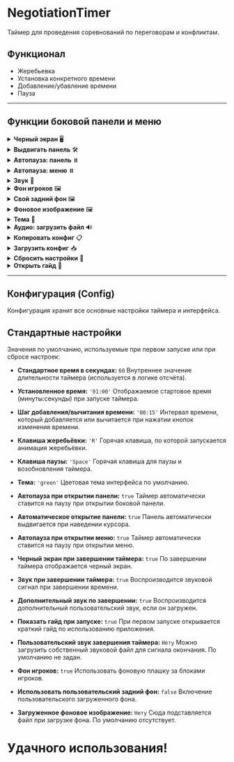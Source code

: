 # NegotiationTimer

Таймер для проведения соревнований по переговорам и конфликтам.

## Функционал

- Жеребьевка
- Установка конкретного времени
- Добавление/убавление времени
- Пауза

---

## Функции боковой панели и меню

<details>
<summary><b>Черный экран</b> 🖥</summary>

Выводит черный экран по завершении основного таймера.
</details>

<details>
<summary><b>Выдвигать панель</b> 🛠</summary>

Автоматически открывает боковую панель при наведении мыши на иконку панели.
Иначе нужно нажать, чтобы открыть панель вручную.
</details>

<details>
<summary><b>Автопауза: панель</b> ⏸️</summary>

Автоматически ставит таймер на паузу при открытии боковой панели.
</details>

<details>
<summary><b>Автопауза: меню</b> ⏸️</summary>

Автоматически ставит таймер на паузу при открытии меню.
</details>

<details>
<summary><b>Звук</b> 🎵</summary>

Воспроизводит звуковой сигнал при завершении таймера.
</details>

<details>
<summary><b>Фон игроков</b> 🖼️</summary>

Включает задний фон для области игроков (требуется перезагрузка страницы).
</details>

<details>
<summary><b>Свой задний фон</b> 🖼️</summary>

Включает использование пользовательского загруженного фона (требуется перезагрузка страницы).
</details>

<details>
<summary><b>Фоновое изображение</b> 🖼️</summary>

Позволяет загрузить изображение для использования в качестве фонового.
Поддерживаются форматы: PNG, JPEG, WEBP.
</details>

<details>
<summary><b>Тема</b> 🎨</summary>

Выбор визуальной темы интерфейса из доступных.
</details>

<details>
<summary><b>Аудио: загрузить файл</b> 🔊</summary>

Загрузка аудиофайла для звука таймера.
Поддерживаются форматы: mp3, wav, ogg.
</details>

<details>
<summary><b>Копировать конфиг</b> 📋</summary>

Копирует текущую конфигурацию в виде строки для экспорта.
</details>

<details>
<summary><b>Загрузить конфиг</b> 📥</summary>

Преобразовывает строку конфигурации из буфера обмена и загружает настройки.
</details>

<details>
<summary><b>Сбросить настройки</b> 💾</summary>

Сбрасывает настройки к стандартным и перезагружает страницу (удержание 3 секунды).
</details>

<details>
<summary><b>Открыть гайд</b> 📍</summary>

Открывает руководство по использованию сайта.
</details>

---

## Конфигурация (Config)

Конфигурация хранит все основные настройки таймера и интерфейса.

## Стандартные настройки

Значения по умолчанию, используемые при первом запуске или при сбросе настроек:

- **Стандартное время в секундах:** `60`
  Внутреннее значение длительности таймера (используется в логике отсчёта).

- **Установленное время:** `'01:00'`
  Отображаемое стартовое время (минуты:секунды) при запуске таймера.

- **Шаг добавления/вычитания времени:** `'00:15'`
  Интервал времени, который добавляется или вычитается при нажатии кнопок изменения времени.

- **Клавиша жеребьёвки:** `'R'`
  Горячая клавиша, по которой запускается анимация жеребьёвки.

- **Клавиша паузы:** `'Space'`
  Горячая клавиша для паузы и возобновления таймера.

- **Тема:** `'green'`
  Цветовая тема интерфейса по умолчанию.

- **Автопауза при открытии панели:** `true`
  Таймер автоматически ставится на паузу при открытии боковой панели.

- **Автоматическое открытие панели:** `true`
  Панель автоматически выдвигается при наведении курсора.

- **Автопауза при открытии меню:** `true`
  Таймер автоматически ставится на паузу при открытии меню.

- **Черный экран при завершении таймера:** `true`
  По завершении таймера отображается черный экран.

- **Звук при завершении таймера:** `true`
  Воспроизводится звуковой сигнал при завершении времени.

- **Дополнительный звук по завершении:** `true`
  Воспроизводится дополнительный пользовательский звук, если он загружен.

- **Показать гайд при запуске:** `true`
  При первом запуске открывается краткий гайд по использованию приложения.

- **Пользовательский звук завершения таймера:** `Нету`
  Можно загрузить собственный звуковой файл для сигнала окончания. По умолчанию не задан.

- **Фон игроков:** `true`
  Использовать фоновую плашку за блоками игроков.

- **Использовать пользовательский задний фон:** `false`
  Включение пользовательского загруженного фона.

- **Загруженное фоновое изображение:** `Нету`
  Сюда подставляется файл при загрузке фона. По умолчанию отсутствует.

# Удачного использования!
